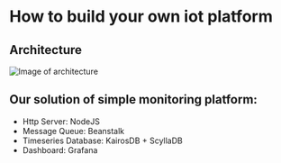 # How to build your own iot platform
## Architecture
![Image of architecture](https://github.com/wanglingsong/my-iot-platform/blob/master/iot%20platform%20architecture.png)
## Our solution of simple monitoring platform:
* Http Server: NodeJS
* Message Queue: Beanstalk
* Timeseries Database: KairosDB + ScyllaDB
* Dashboard: Grafana
